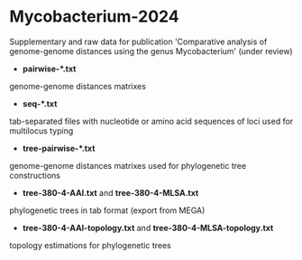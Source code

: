 # Mycobacterium-2024

Supplementary and raw data for publication 'Comparative analysis of genome-genome distances using the genus Mycobacterium'
(under review)

- **pairwise-*.txt**

genome-genome distances matrixes

- **seq-*.txt**

tab-separated files with nucleotide or amino acid sequences of loci used for multilocus typing

- **tree-pairwise-*.txt**

genome-genome distances matrixes used for phylogenetic tree constructions

- **tree-380-4-AAI.txt** and **tree-380-4-MLSA.txt**

phylogenetic trees in tab format (export from MEGA)

- **tree-380-4-AAI-topology.txt** and **tree-380-4-MLSA-topology.txt**

topology estimations for phylogenetic trees
